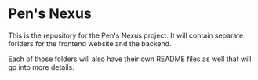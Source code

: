 # Pen's Nexus

This is the repository for the Pen's Nexus project. It will contain separate forlders for the frontend website and the backend.

Each of those folders will also have their own README files as well that will go into more details.



